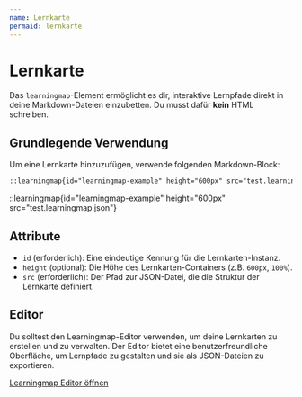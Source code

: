 ```yaml
---
name: Lernkarte
permaid: lernkarte
---
```


# Lernkarte

Das `learningmap`-Element ermöglicht es dir, interaktive Lernpfade direkt in deine Markdown-Dateien einzubetten. Du musst dafür **kein** HTML schreiben.

## Grundlegende Verwendung

Um eine Lernkarte hinzuzufügen, verwende folgenden Markdown-Block:

````markdown
::learningmap{id="learningmap-example" height="600px" src="test.learningmap.json"}
````

::learningmap{id="learningmap-example" height="600px" src="test.learningmap.json"}

## Attribute

- `id` (erforderlich): Eine eindeutige Kennung für die Lernkarten-Instanz.
- `height` (optional): Die Höhe des Lernkarten-Containers (z.B. `600px`, `100%`).
- `src` (erforderlich): Der Pfad zur JSON-Datei, die die Struktur der Lernkarte definiert.

## Editor

Du solltest den Learningmap-Editor verwenden, um deine Lernkarten zu erstellen und zu verwalten. Der Editor bietet eine benutzerfreundliche Oberfläche, um Lernpfade zu gestalten und sie als JSON-Dateien zu exportieren.

[Learningmap Editor öffnen](https://learningmap.openpatch.org/editor)
